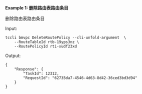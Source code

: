 **Example 1: 删除路由表路由条目**

删除路由表路由条目

Input: 

```
tccli bmvpc DeleteRoutePolicy --cli-unfold-argument  \
    --RouteTableId rtb-19yps3nz \
    --RoutePolicyId rti-xudf23xd
```

Output: 
```
{
    "Response": {
        "TaskId": 12312,
        "RequestId": "62735da7-4546-4d63-8d42-36ced3bd3d94"
    }
}
```

